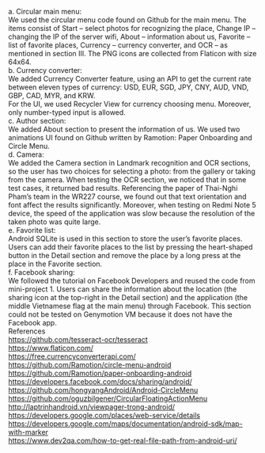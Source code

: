 a. Circular main menu:  
We used the circular menu code found on Github for the main menu. The items consist of Start – select photos for recognizing the place, Change IP – changing the IP of the server wifi, About – information about us, Favorite – list of favorite places, Currency – currency converter, and OCR – as mentioned in section III. The PNG icons are collected from Flaticon with size 64x64.  
b. Currency converter:  
We added Currency Converter feature, using an API to get the current rate between eleven types of currency: USD, EUR, SGD, JPY, CNY, AUD, VND, GBP, CAD, MYR, and KRW.  
For the UI, we used Recycler View for currency choosing menu. Moreover, only number-typed input is allowed.  
c. Author section:  
We added About section to present the information of us. We used two animations UI found on Github written by Ramotion: Paper Onboarding and Circle Menu.  
d. Camera:  
We added the Camera section in Landmark recognition and OCR sections, so the user has two choices for selecting a photo: from the gallery or taking from the camera. When testing the OCR section, we noticed that in some test cases, it returned bad results. Referencing the paper of Thai-Nghi Pham’s team in the WR227 course, we found out that text orientation and font affect the results significantly. Moreover, when testing on Redmi Note 5 device, the speed of the application was slow because the resolution of the taken photo was quite large.  
e. Favorite list:  
Android SQLite is used in this section to store the user’s favorite places. Users can add their favorite places to the list by pressing the heart-shaped button in the Detail section and remove the place by a long press at the place in the Favorite section.  
f. Facebook sharing:  
We followed the tutorial on Facebook Developers and reused the code from mini-project 1. Users can share the information about the location (the sharing icon at the top-right in the Detail section) and the application (the middle Vietnamese flag at the main menu) through Facebook. This section could not be tested on Genymotion VM because it does not have the Facebook app.  
References  
https://github.com/tesseract-ocr/tesseract  
https://www.flaticon.com/  
https://free.currencyconverterapi.com/  
https://github.com/Ramotion/circle-menu-android  
https://github.com/Ramotion/paper-onboarding-android  
https://developers.facebook.com/docs/sharing/android/  
https://github.com/hongyangAndroid/Android-CircleMenu  
https://github.com/oguzbilgener/CircularFloatingActionMenu  
http://laptrinhandroid.vn/viewpager-trong-android/  
https://developers.google.com/places/web-service/details  
https://developers.google.com/maps/documentation/android-sdk/map-with-marker  
https://www.dev2qa.com/how-to-get-real-file-path-from-android-uri/  
